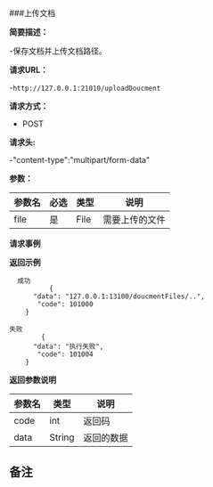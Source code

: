 ###上传文档

**简要描述：** 

-保存文档并上传文档路径。

**请求URL：** 

-`http://127.0.0.1:21010/uploadDoucment`

**请求方式：**

- POST 

**请求头:**

-"content-type":"multipart/form-data"

**参数：** 

| 参数名  | 必选 | 类型     |说明|
| ------ | -------- | -------- |------|
|file |	是 |	File| 	需要上传的文件|

**请求事例**

 **返回示例**
 
```
  成功
          {
      "data": "127.0.0.1:13100/doucmentFiles/..",
       "code": 101000
    }
```

``` 
失败
        {
      "data": "执行失败",
       "code": 101004
    }
```

**返回参数说明**

| 参数名  |   类型     |说明|
| ------ | -------- |------|
| code | int |返回码|
|data|String|返回的数据|

**备注**
-

